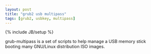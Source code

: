 ```yaml
---
layout: post
title: "grub2 usb multipass"
tags: [grub2, usbkey, multipass]
---
```

{% include JB/setup %}

grub-multipass is a set of scripts to help manage a USB memory stick booting many GNU/Linux distribution ISO images.

<script src="/assets/jquery-2.1.1.min.js"></script>
<script type="text/javascript" src="/assets/jquery.githubRepoWidget.min.js"></script>
<div class="github-widget" data-repo="Thermionix/multipass-usb"></div>
